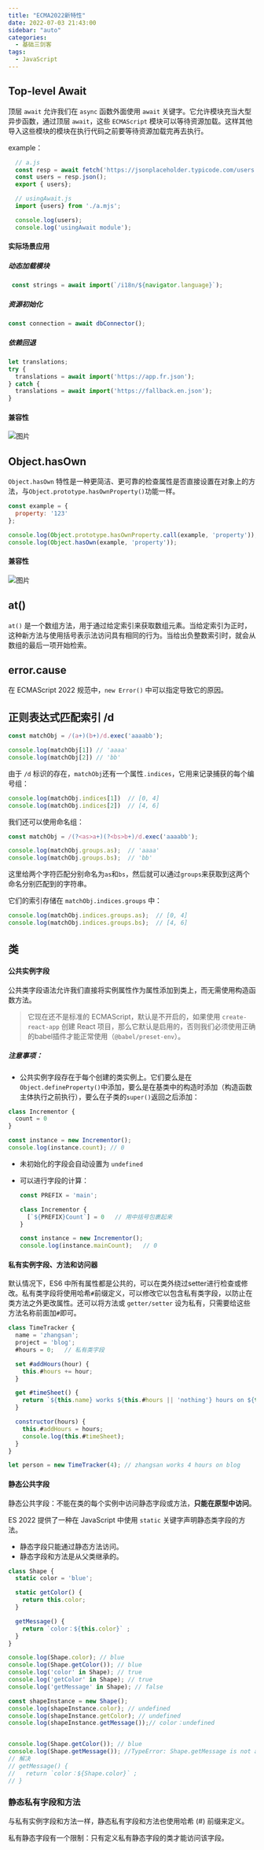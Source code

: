 ```yaml
---
title: "ECMA2022新特性"
date: 2022-07-03 21:43:00
sidebar: "auto"
categories:
  - 基础三剑客
tags:
  - JavaScript
---
```




## Top-level Await

顶层 `await` 允许我们在 `async` 函数外面使用 `await` 关键字。它允许模块充当大型异步函数，通过顶层 `await`，这些 `ECMAScript` 模块可以等待资源加载。这样其他导入这些模块的模块在执行代码之前要等待资源加载完再去执行。

example：

```javascript
  // a.js
  const resp = await fetch('https://jsonplaceholder.typicode.com/users');
  const users = resp.json();
  export { users};

  // usingAwait.js
  import {users} from './a.mjs';

  console.log(users);
  console.log('usingAwait module');
```

#### 实际场景应用

##### 动态加载模块

```js
 const strings = await import(`/i18n/${navigator.language}`);
```

##### 资源初始化

```js
const connection = await dbConnector();
```

##### 依赖回退

```js
let translations;
try {
  translations = await import('https://app.fr.json');
} catch {
  translations = await import('https://fallback.en.json');
}
```

#### 兼容性

![图片](/Users/sunruonan/sunrn_blog/docs/.vuepress/public/img/640-20220701230447133.png)



## Object.hasOwn

`Object.hasOwn` 特性是一种更简洁、更可靠的检查属性是否直接设置在对象上的方法，与`Object.prototype.hasOwnProperty()`功能一样。

```js
const example = {
  property: '123'
};

console.log(Object.prototype.hasOwnProperty.call(example, 'property'));
console.log(Object.hasOwn(example, 'property'));
```

#### 兼容性

![图片](/Users/sunruonan/sunrn_blog/docs/.vuepress/public/img/640-20220701230459835.png)



## at()

`at()` 是一个数组方法，用于通过给定索引来获取数组元素。当给定索引为正时，这种新方法与使用括号表示法访问具有相同的行为。当给出负整数索引时，就会从数组的最后一项开始检索。



## error.cause

在 ECMAScript 2022 规范中，`new Error()` 中可以指定导致它的原因。



## 正则表达式匹配索引 /d

```js
const matchObj = /(a+)(b+)/d.exec('aaaabb');

console.log(matchObj[1]) // 'aaaa'
console.log(matchObj[2]) // 'bb'
```

由于 `/d` 标识的存在，`matchObj`还有一个属性`.indices`，它用来记录捕获的每个编号组：

```js
console.log(matchObj.indices[1])  // [0, 4]
console.log(matchObj.indices[2])  // [4, 6]
```



我们还可以使用命名组：

```js
const matchObj = /(?<as>a+)(?<bs>b+)/d.exec('aaaabb');

console.log(matchObj.groups.as);  // 'aaaa'
console.log(matchObj.groups.bs);  // 'bb'
```

这里给两个字符匹配分别命名为`as`和`bs`，然后就可以通过`groups`来获取到这两个命名分别匹配到的字符串。

它们的索引存储在 `matchObj.indices.groups` 中：

```js
console.log(matchObj.indices.groups.as);  // [0, 4]
console.log(matchObj.indices.groups.bs);  // [4, 6]
```



## 类

#### 公共实例字段

公共类字段语法允许我们直接将实例属性作为属性添加到类上，而无需使用构造函数方法。

> 它现在还不是标准的 ECMAScript，默认是不开启的，如果使用 `create-react-app` 创建 React 项目，那么它默认是启用的，否则我们必须使用正确的babel插件才能正常使用（`@babel/preset-env`）。

##### 注意事项：

- 公共实例字段存在于每个创建的类实例上。它们要么是在`Object.defineProperty()`中添加，要么是在基类中的构造时添加（构造函数主体执行之前执行），要么在子类的`super()`返回之后添加：

```js
class Incrementor {
  count = 0
}

const instance = new Incrementor();
console.log(instance.count); // 0
```

- 未初始化的字段会自动设置为 `undefined`

- 可以进行字段的计算：

  ```js
  const PREFIX = 'main';
  
  class Incrementor {
    [`${PREFIX}Count`] = 0   // 用中括号包裹起来
  }
  
  const instance = new Incrementor();
  console.log(instance.mainCount);   // 0
  ```

  

#### 私有实例字段、方法和访问器

默认情况下，ES6 中所有属性都是公共的，可以在类外绕过setter进行检查或修改。私有类字段将使用哈希`#`前缀定义，可以修改它以包含私有类字段，以防止在类方法之外更改属性。还可以将方法或 `getter/setter` 设为私有，只需要给这些方法名称前面加`#`即可。

```js
class TimeTracker {
  name = 'zhangsan';
  project = 'blog';
  #hours = 0;   // 私有类字段

  set #addHours(hour) {
    this.#hours += hour;
  }

  get #timeSheet() {
    return `${this.name} works ${this.#hours || 'nothing'} hours on ${this.project}`;
  }

  constructor(hours) {
    this.#addHours = hours;
    console.log(this.#timeSheet);
  }
}

let person = new TimeTracker(4); // zhangsan works 4 hours on blog
```



#### 静态公共字段

静态公共字段：不能在类的每个实例中访问静态字段或方法，**只能在原型中访问**。

ES 2022 提供了一种在 JavaScript 中使用 `static` 关键字声明静态类字段的方法。

- 静态字段只能通过静态方法访问。
- 静态字段和方法是从父类继承的。

```js
class Shape {
  static color = 'blue';

  static getColor() {
    return this.color;
  }

  getMessage() {
    return `color：${this.color}` ;
  }
}

console.log(Shape.color); // blue
console.log(Shape.getColor()); // blue
console.log('color' in Shape); // true
console.log('getColor' in Shape); // true
console.log('getMessage' in Shape); // false

const shapeInstance = new Shape();
console.log(shapeInstance.color); // undefined
console.log(shapeInstance.getColor); // undefined
console.log(shapeInstance.getMessage());// color：undefined


console.log(Shape.getColor()); // blue
console.log(Shape.getMessage()); //TypeError: Shape.getMessage is not a function
// 解决
// getMessage() {
//   return `color：${Shape.color}` ;
// }
```



### 静态私有字段和方法

与私有实例字段和方法一样，静态私有字段和方法也使用哈希 (#) 前缀来定义。

私有静态字段有一个限制：只有定义私有静态字段的类才能访问该字段。

